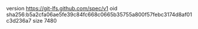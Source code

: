 version https://git-lfs.github.com/spec/v1
oid sha256:b5a2cfa06ae5fe39c84fc668c0665b35755a800f57febc3174d8af01c3d236a7
size 7480
